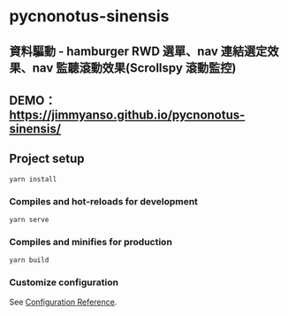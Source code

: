 # pycnonotus-sinensis

## 資料驅動 - hamburger RWD 選單、nav 連結選定效果、nav 監聽滾動效果(Scrollspy 滾動監控)

## DEMO：https://jimmyanso.github.io/pycnonotus-sinensis/

## Project setup
```
yarn install
```

### Compiles and hot-reloads for development
```
yarn serve
```

### Compiles and minifies for production
```
yarn build
```

### Customize configuration
See [Configuration Reference](https://cli.vuejs.org/config/).
